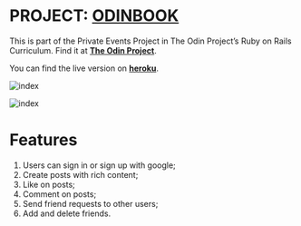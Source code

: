 # PROJECT: **[ODINBOOK](https://www.theodinproject.com/lessons/ruby-on-rails-private-events)**

This is part of the Private Events Project in The Odin Project’s Ruby on Rails Curriculum. Find it at **[The Odin Project](http://www.theodinproject.com)**.

You can find the live version on **[heroku](https://my-odinbook.herokuapp.com/)**.

![index](../app/assets/images/signin.jpeg)

![index](../app/assets/images/index.png)

# Features

1. Users can sign in or sign up with google;
2. Create posts with rich content;
3. Like on posts;
4. Comment on posts;
5. Send friend requests to other users;
6. Add and delete friends.
